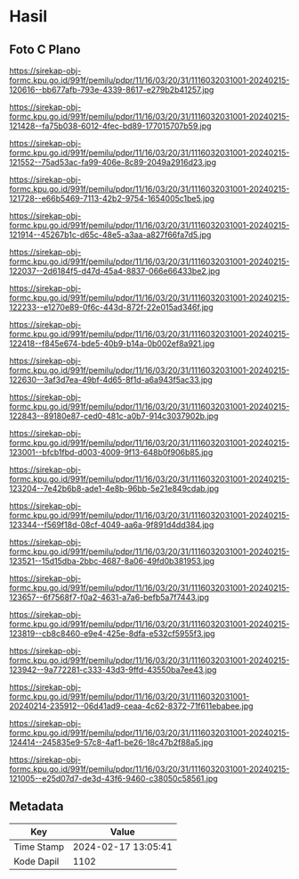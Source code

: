 # Hasil

## Foto C Plano

https://sirekap-obj-formc.kpu.go.id/991f/pemilu/pdpr/11/16/03/20/31/1116032031001-20240215-120616--bb677afb-793e-4339-8617-e279b2b41257.jpg

https://sirekap-obj-formc.kpu.go.id/991f/pemilu/pdpr/11/16/03/20/31/1116032031001-20240215-121428--fa75b038-6012-4fec-bd89-177015707b59.jpg

https://sirekap-obj-formc.kpu.go.id/991f/pemilu/pdpr/11/16/03/20/31/1116032031001-20240215-121552--75ad53ac-fa99-406e-8c89-2049a2916d23.jpg

https://sirekap-obj-formc.kpu.go.id/991f/pemilu/pdpr/11/16/03/20/31/1116032031001-20240215-121728--e66b5469-7113-42b2-9754-1654005c1be5.jpg

https://sirekap-obj-formc.kpu.go.id/991f/pemilu/pdpr/11/16/03/20/31/1116032031001-20240215-121914--45267b1c-d65c-48e5-a3aa-a827f66fa7d5.jpg

https://sirekap-obj-formc.kpu.go.id/991f/pemilu/pdpr/11/16/03/20/31/1116032031001-20240215-122037--2d6184f5-d47d-45a4-8837-066e66433be2.jpg

https://sirekap-obj-formc.kpu.go.id/991f/pemilu/pdpr/11/16/03/20/31/1116032031001-20240215-122233--e1270e89-0f6c-443d-872f-22e015ad346f.jpg

https://sirekap-obj-formc.kpu.go.id/991f/pemilu/pdpr/11/16/03/20/31/1116032031001-20240215-122418--f845e674-bde5-40b9-b14a-0b002ef8a921.jpg

https://sirekap-obj-formc.kpu.go.id/991f/pemilu/pdpr/11/16/03/20/31/1116032031001-20240215-122630--3af3d7ea-49bf-4d65-8f1d-a6a943f5ac33.jpg

https://sirekap-obj-formc.kpu.go.id/991f/pemilu/pdpr/11/16/03/20/31/1116032031001-20240215-122843--89180e87-ced0-481c-a0b7-914c3037902b.jpg

https://sirekap-obj-formc.kpu.go.id/991f/pemilu/pdpr/11/16/03/20/31/1116032031001-20240215-123001--bfcb1fbd-d003-4009-9f13-648b0f906b85.jpg

https://sirekap-obj-formc.kpu.go.id/991f/pemilu/pdpr/11/16/03/20/31/1116032031001-20240215-123204--7e42b6b8-ade1-4e8b-96bb-5e21e849cdab.jpg

https://sirekap-obj-formc.kpu.go.id/991f/pemilu/pdpr/11/16/03/20/31/1116032031001-20240215-123344--f569f18d-08cf-4049-aa6a-9f891d4dd384.jpg

https://sirekap-obj-formc.kpu.go.id/991f/pemilu/pdpr/11/16/03/20/31/1116032031001-20240215-123521--15d15dba-2bbc-4687-8a06-49fd0b381953.jpg

https://sirekap-obj-formc.kpu.go.id/991f/pemilu/pdpr/11/16/03/20/31/1116032031001-20240215-123657--6f7568f7-f0a2-4631-a7a6-befb5a7f7443.jpg

https://sirekap-obj-formc.kpu.go.id/991f/pemilu/pdpr/11/16/03/20/31/1116032031001-20240215-123819--cb8c8460-e9e4-425e-8dfa-e532cf5955f3.jpg

https://sirekap-obj-formc.kpu.go.id/991f/pemilu/pdpr/11/16/03/20/31/1116032031001-20240215-123942--9a772281-c333-43d3-9ffd-43550ba7ee43.jpg

https://sirekap-obj-formc.kpu.go.id/991f/pemilu/pdpr/11/16/03/20/31/1116032031001-20240214-235912--06d41ad9-ceaa-4c62-8372-71f611ebabee.jpg

https://sirekap-obj-formc.kpu.go.id/991f/pemilu/pdpr/11/16/03/20/31/1116032031001-20240215-124414--245835e9-57c8-4af1-be26-18c47b2f88a5.jpg

https://sirekap-obj-formc.kpu.go.id/991f/pemilu/pdpr/11/16/03/20/31/1116032031001-20240215-121005--e25d07d7-de3d-43f6-9460-c38050c58561.jpg


## Metadata

| Key        | Value               |
| ---------- | ------------------- |
| Time Stamp | 2024-02-17 13:05:41 |
| Kode Dapil | 1102                |



